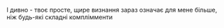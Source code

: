 І дивно - твоє просте, щире визнання зараз означає для мене більше, ніж будь-які складні комплімменти